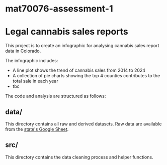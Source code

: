 # mat70076-assessment-1
# Legal cannabis sales reports

This project is to create an infographic for analysing cannabis sales report data in Colorado. 

The infographic includes:

- A line plot shows the trend of cannabis sales from 2014 to 2024
- A collection of pie charts showing the top 4 counties contributes to the total sale in each year
- tbc

The code and analysis are structured as follows:

## data/

This directory contains all raw and derived datasets. Raw data are available from the [state's Google Sheet](https://docs.google.com/spreadsheets/d/1br_cwfHy24d2R2bcXacb2KarOIBKGrbR/edit#gid=1659782909).

## src/

This directory contains the data cleaning process and helper functions. 


